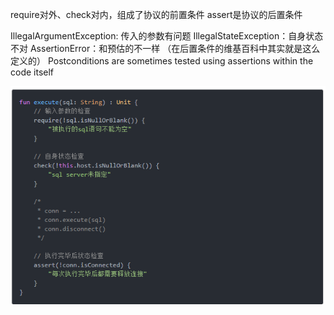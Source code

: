 

require对外、check对内，组成了协议的前置条件
assert是协议的后置条件

IllegalArgumentException: 传入的参数有问题
IllegalStateException：自身状态不对
AssertionError：和预估的不一样 （在后置条件的维基百科中其实就是这么定义的）
Postconditions are sometimes tested using assertions within the code itself


![](image/2018-11-27-14-13-19.png)
